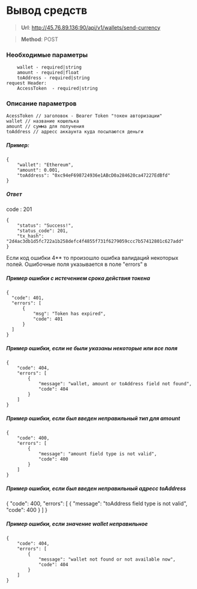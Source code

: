# Вывод средств

####

> **Url**: http://45.76.89.136:90/api/v1/wallets/send-currency

> **Method**: POST



### Необходимые параметры


``` 
    wallet - required|string
    amount - required|float
    toAddress - required|string
request Header:
    AccessToken  - required|string
```
### Описание параметров

```
AcessToken // заголовок - Bearer Token "токен авторизации"
wallet // название кошелька
amount // сумма для получения
toAddress // адресс аккаунта куда посылаются деньги
```
##### Пример:

```
{
    "wallet": "Ethereum",
    "amount": 0.001,
    "toAddress": "0xc94eF698724936e1ABcD0a284620ca47227EdBfd"
}
```


##### Ответ

code : 201
```
{
    "status": "Success!",
    "status_code": 201,
    "tx_hash": "2d4ac3db1d5fc722a1b258defc4f4855f731f6279059ccc7b57412801c627add"
}
```

Если код ошибки 4** то произошло ошибка валидаций некоторых полей. Ошибочные поля указывается в поле "errors" в 
#####  Пример ошибки с истечением срока действия токена
```
{
  "code": 401,
  "errors": [
      {
          "msg": "Token has expired",
          "code": 401
      }
  ]
}
```

##### Пример ошибки, если не были указаны некоторые или все поля
```
{
    "code": 404,
    "errors": [
        {
            "message": "wallet, amount or toAddress field not found",
            "code": 404
        }
    ]
}
```


##### Пример ошибки, если был введен неправильный тип для amount
```
{
    "code": 400,
    "errors": [
        {
            "message": "amount field type is not valid",
            "code": 400
        }
    ]
}
```

##### Пример ошибки, если был введен неправильный адресс toAddress
{
    "code": 400,
    "errors": [
        {
            "message": "toAddress field type is not valid",
            "code": 400
        }
    ]
}


##### Пример ошибки, если значение wallet неправильное
```
{
    "code": 404,
    "errors": [
        {
            "message": "wallet not found or not available now",
            "code": 404
        }
    ]
}
```